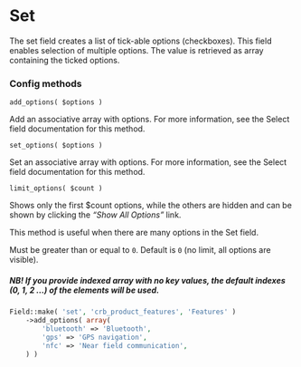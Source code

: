 # Set

The set field creates a list of tick-able options (checkboxes). This field enables selection of multiple options. The value is retrieved as array containing the ticked options.

### Config methods

`add_options( $options )`

Add an associative array with options. For more information, see the Select field documentation for this method.

`set_options( $options )`

Set an associative array with options. For more information, see the Select field documentation for this method.

`limit_options( $count )`

Shows only the first $count options, while the others are hidden and can be shown by clicking the *“Show All Options”* link.

This method is useful when there are many options in the Set field.

Must be greater than or equal to `0`. Default is `0` (no limit, all options are visible).

##### NB! If you provide indexed array with no key values, the default indexes (0, 1, 2 …) of the elements will be used.

```php
Field::make( 'set', 'crb_product_features', 'Features' )
	->add_options( array(
		'bluetooth' => 'Bluetooth',
		'gps' => 'GPS navigation',
		'nfc' => 'Near field communication',
	) )
```